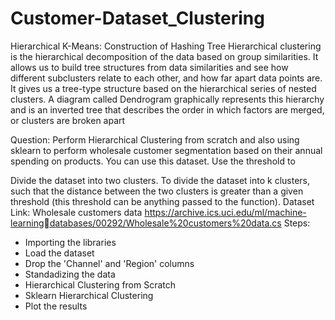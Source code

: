 # Customer-Dataset_Clustering
Hierarchical K-Means: Construction of Hashing Tree
Hierarchical clustering is the hierarchical decomposition of the data based on group similarities. It allows us to build tree structures from data similarities and see how different subclusters relate to each other, and how far apart data points are. It gives us a tree-type structure based on the hierarchical series of nested clusters. A diagram called Dendrogram graphically represents this hierarchy and is an inverted tree that describes the order in which factors are merged, or clusters are broken apart

Question:
Perform Hierarchical Clustering from scratch and also using sklearn to perform wholesale customer segmentation based on their annual spending on products. You can use this dataset. Use the threshold to

Divide the dataset into two clusters.
To divide the dataset into k clusters, such that the distance between the two clusters is greater than a given threshold (this threshold can be anything passed to the function). Dataset Link: Wholesale customers data https://archive.ics.uci.edu/ml/machine-learningdatabases/00292/Wholesale%20customers%20data.cs
Steps:
- Importing the libraries
- Load the dataset
- Drop the 'Channel' and 'Region' columns
- Standadizing the data
- Hierarchical Clustering from Scratch
- Sklearn Hierarchical Clustering
- Plot the results
